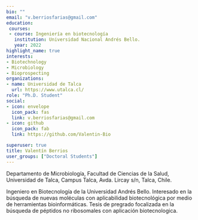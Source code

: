 ```yaml
---
bio: ""
email: "v.berriosfarias@gmail.com"
education: 
 courses:
 - course: Ingeniería en biotecnología 
   institution: Universidad Nacional Andrés Bello.
   year: 2022
highlight_name: true
interests:
- Biotechnology
- Microbiology
- Bioprospecting
organizations:
- name: Universidad de Talca
  url: https://www.utalca.cl/
role: "Ph.D. Student"
social:
- icon: envelope
  icon_pack: fas
  link: v.berriosfarias@gmail.com
- icon: github
  icon_pack: fab
  link: https://github.com/Valentin-Bio

superuser: true
title: Valentín Berrios
user_groups: ["Doctoral Students"]
---
```

Departamento de Microbiología, Facultad de Ciencias de la Salud, Universidad de Talca, Campus Talca, Avda. Lircay s/n, Talca, Chile.
 
Ingeniero en Biotecnología de la Universidad Andrés Bello. Interesado en la búsqueda de nuevas moléculas con aplicabilidad biotecnológica por medio de herramientas bioinformáticas. Tesis de pregrado focalizada en la búsqueda de péptidos no ribosomales con aplicación biotecnologica.
